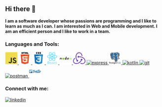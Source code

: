 ## Hi there 👋

**I am a software developer whose passions are programming and I like to learn as much as I can. I am interested in Web and Mobile development. I am an efficient person and I like to work in a team.**

### Languages and Tools:

<p align="left"> 
    <a href="https://developer.mozilla.org/en-US/docs/Web/JavaScript/" target="_blank" rel="noreferrer">
        <img
			src="https://raw.githubusercontent.com/devicons/devicon/master/icons/javascript/javascript-original.svg"
			alt="javascript"
			width="40"
			height="40"
		/>
	</a>
    <a href="https://www.w3.org/html/" target="_blank" rel="noreferrer">
        <img
			src="https://raw.githubusercontent.com/devicons/devicon/master/icons/html5/html5-original-wordmark.svg"
			alt="html5"
			width="40"
			height="40"
		/>
	</a>
    <a href="https://www.w3schools.com/css/" target="_blank" rel="noreferrer">
        <img
			src="https://raw.githubusercontent.com/devicons/devicon/master/icons/css3/css3-original-wordmark.svg"
			alt="css3"
			width="40"
			height="40"
		/>
	</a>
    <a href="https://reactjs.org/" target="_blank" rel="noreferrer">
        <img
			src="https://raw.githubusercontent.com/devicons/devicon/master/icons/react/react-original-wordmark.svg"
			alt="react"
			width="40"
			height="40"
		/>
	</a>
    <a href="https://nodejs.org" target="_blank" rel="noreferrer">
        <img
			src="https://raw.githubusercontent.com/devicons/devicon/master/icons/nodejs/nodejs-original-wordmark.svg"
			alt="nodejs"
			width="40"
			height="40"
		/>
	</a>
    <a href="https://redux.js.org" target="_blank" rel="noreferrer">
        <img
			src="https://raw.githubusercontent.com/devicons/devicon/master/icons/redux/redux-original.svg"
			alt="redux"
			width="40"
			height="40"
		/>
	</a>
    <a href="https://expressjs.com" target="_blank" rel="noreferrer">
        <img
			src="https://user-images.githubusercontent.com/25181517/183859966-a3462d8d-1bc7-4880-b353-e2cbed900ed6.png"
			alt="express"
			width="40"
			height="40"
		/>
	</a>
    <a href="https://www.postgresql.org" target="_blank" rel="noreferrer">
        <img
			src="https://raw.githubusercontent.com/devicons/devicon/master/icons/postgresql/postgresql-original-wordmark.svg"
			alt="postgresql"
			width="40"
			height="40"
		/>
	</a>
    <a href="https://kotlinlang.org" target="_blank" rel="noreferrer">
        <img
			src="https://www.vectorlogo.zone/logos/kotlinlang/kotlinlang-icon.svg"
			alt="kotlin"
			width="40"
			height="40"
		/>
	</a>
    <a href="https://git-scm.com/" target="_blank" rel="noreferrer">
        <img
			src="https://www.vectorlogo.zone/logos/git-scm/git-scm-icon.svg"
			alt="git"
			width="40"
			height="40"
		/>
	</a>
    <a href="https://postman.com" target="_blank" rel="noreferrer">
        <img
			src="https://www.vectorlogo.zone/logos/getpostman/getpostman-icon.svg"
			alt="postman"
			width="40"
			height="40"
		/>
	</a>
    <a href="https://trello.com/" target="_blank" rel="noreferrer">
        <img
			src="https://raw.githubusercontent.com/devicons/devicon/master/icons/trello/trello-plain-wordmark.svg"
			alt="trello"
			width="40"
			height="40"
		/>
	</a>
</p>

### Connect with me:

<p align="left">
    <a href="https://www.linkedin.com/in/luiz22/" target="blank"><img align="center" src="https://raw.githubusercontent.com/rahuldkjain/github-profile-readme-generator/master/src/images/icons/Social/linked-in-alt.svg" alt="linkedin" height="30" width="40" /></a>
</p>
